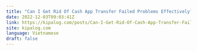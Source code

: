 ```yaml
---
title: "Can I Get Rid Of Cash App Transfer Failed Problems Effectively?"
date: 2022-12-03T09:03:41Z
link: https://kipalog.com/posts/Can-I-Get-Rid-Of-Cash-App-Transfer-Failed-Problems-Effectively?utm_medium=RSS&utm_source=news.12bit.vn
site: kipalog.com
language: Vietnamese
draft: false
---
```

